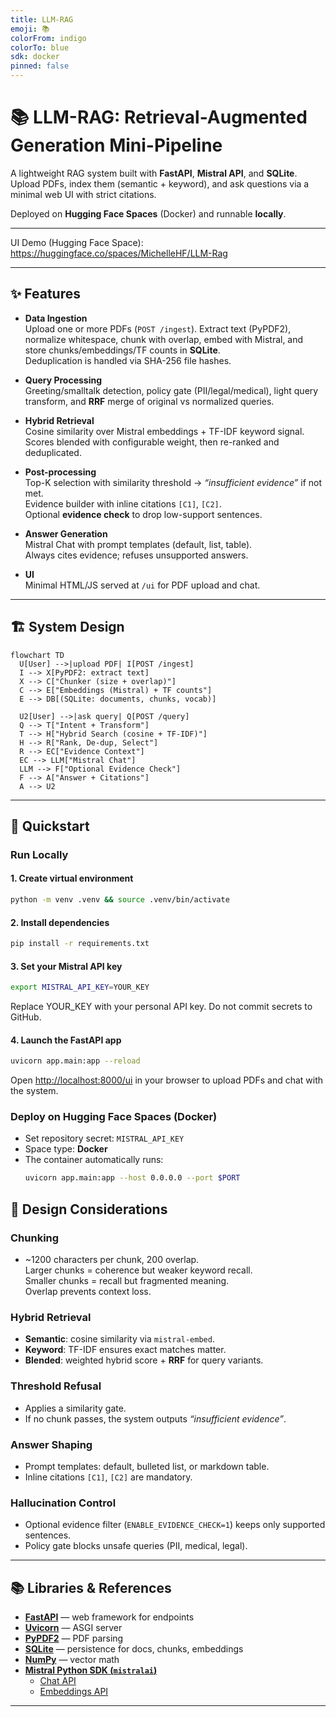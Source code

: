 ```yaml
---
title: LLM-RAG
emoji: 📚
colorFrom: indigo
colorTo: blue
sdk: docker
pinned: false
---
```


# 📚 LLM-RAG: Retrieval-Augmented Generation Mini-Pipeline

A lightweight RAG system built with **FastAPI**, **Mistral API**, and **SQLite**.  
Upload PDFs, index them (semantic + keyword), and ask questions via a minimal web UI with strict citations.

Deployed on **Hugging Face Spaces** (Docker) and runnable **locally**.

---
UI Demo (Hugging Face Space): https://huggingface.co/spaces/MichelleHF/LLM-Rag 

--- 

## ✨ Features

- **Data Ingestion**  
  Upload one or more PDFs (`POST /ingest`). Extract text (PyPDF2), normalize whitespace, chunk with overlap, embed with Mistral, and store chunks/embeddings/TF counts in **SQLite**.  
  Deduplication is handled via SHA-256 file hashes.

- **Query Processing**  
  Greeting/smalltalk detection, policy gate (PII/legal/medical), light query transform, and **RRF** merge of original vs normalized queries.

- **Hybrid Retrieval**  
  Cosine similarity over Mistral embeddings + TF-IDF keyword signal.  
  Scores blended with configurable weight, then re-ranked and deduplicated.

- **Post-processing**  
  Top-K selection with similarity threshold → *“insufficient evidence”* if not met.  
  Evidence builder with inline citations `[C1]`, `[C2]`.  
  Optional **evidence check** to drop low-support sentences.

- **Answer Generation**  
  Mistral Chat with prompt templates (default, list, table).  
  Always cites evidence; refuses unsupported answers.

- **UI**  
  Minimal HTML/JS served at `/ui` for PDF upload and chat.

---

## 🏗️ System Design

```mermaid
flowchart TD
  U[User] -->|upload PDF| I[POST /ingest]
  I --> X[PyPDF2: extract text]
  X --> C["Chunker (size + overlap)"]
  C --> E["Embeddings (Mistral) + TF counts"]
  E --> DB[(SQLite: documents, chunks, vocab)]

  U2[User] -->|ask query| Q[POST /query]
  Q --> T["Intent + Transform"]
  T --> H["Hybrid Search (cosine + TF-IDF)"]
  H --> R["Rank, De-dup, Select"]
  R --> EC["Evidence Context"]
  EC --> LLM["Mistral Chat"]
  LLM --> F["Optional Evidence Check"]
  F --> A["Answer + Citations"]
  A --> U2
```
---

## 🚀 Quickstart

### Run Locally

#### 1. Create virtual environment
```bash
python -m venv .venv && source .venv/bin/activate
```

#### 2. Install dependencies
```bash
pip install -r requirements.txt
```

#### 3. Set your Mistral API key
```bash
export MISTRAL_API_KEY=YOUR_KEY
```
Replace YOUR_KEY with your personal API key.
Do not commit secrets to GitHub.

#### 4. Launch the FastAPI app
```bash
uvicorn app.main:app --reload
```
Open [http://localhost:8000/ui](http://localhost:8000/ui) in your browser to upload PDFs and chat with the system.

### Deploy on Hugging Face Spaces (Docker)
- Set repository secret: `MISTRAL_API_KEY`  
- Space type: **Docker**  
- The container automatically runs:
  ```bash
  uvicorn app.main:app --host 0.0.0.0 --port $PORT
  ```

## 📐 Design Considerations

### Chunking
- ~1200 characters per chunk, 200 overlap.  
  Larger chunks = coherence but weaker keyword recall.  
  Smaller chunks = recall but fragmented meaning.  
  Overlap prevents context loss.

### Hybrid Retrieval
- **Semantic**: cosine similarity via `mistral-embed`.  
- **Keyword**: TF-IDF ensures exact matches matter.  
- **Blended**: weighted hybrid score + **RRF** for query variants.

### Threshold Refusal
- Applies a similarity gate.  
- If no chunk passes, the system outputs *“insufficient evidence”*.

### Answer Shaping
- Prompt templates: default, bulleted list, or markdown table.  
- Inline citations `[C1]`, `[C2]` are mandatory.

### Hallucination Control
- Optional evidence filter (`ENABLE_EVIDENCE_CHECK=1`) keeps only supported sentences.  
- Policy gate blocks unsafe queries (PII, medical, legal).

---

## 📚 Libraries & References

- [**FastAPI**](https://fastapi.tiangolo.com/) — web framework for endpoints  
- [**Uvicorn**](https://www.uvicorn.org/) — ASGI server  
- [**PyPDF2**](https://pypi.org/project/PyPDF2/) — PDF parsing  
- [**SQLite**](https://www.sqlite.org/index.html) — persistence for docs, chunks, embeddings  
- [**NumPy**](https://numpy.org/) — vector math  
- [**Mistral Python SDK (`mistralai`)**](https://github.com/mistralai/client-python)  
  - [Chat API](https://docs.mistral.ai/platform/endpoints/chat/)  
  - [Embeddings API](https://docs.mistral.ai/capabilities/embeddings/overview/)  

---
